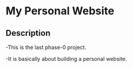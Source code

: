 # My Personal Website
## Description
  -This is the last phase-0 project.
  
  -It is basically about building a personal website.